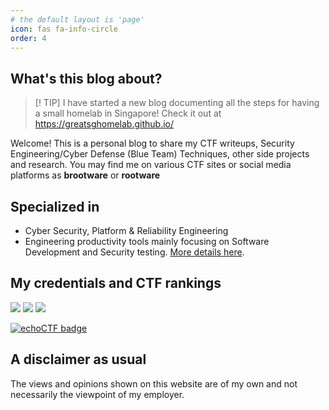 ```yaml
---
# the default layout is 'page'
icon: fas fa-info-circle
order: 4
---
```


## What's this blog about?

> [! TIP]
> I have started a new blog documenting all the steps for having a small homelab in Singapore!
> Check it out at https://greatsghomelab.github.io/

Welcome! This is a personal blog to share my CTF writeups, Security Engineering/Cyber Defense (Blue Team) Techniques, other side projects and research. You may find me on various CTF sites or social media platforms as **brootware** or **rootware**

## Specialized in

- Cyber Security, Platform & Reliability Engineering
- Engineering productivity tools mainly focusing on Software Development and Security testing. [More details here](https://brootware.github.io/categories/security-toolkit/).

## My credentials and CTF rankings

<a href="https://www.credly.com/users/oaker-min/badges"><img src="https://img.shields.io/badge/Credly%20Certificates-Oaker%20Min-brightgreen" /></a>
<a href="https://pwn.college/hacker/1207"><img src="https://img.shields.io/badge/pwncollege-brootware-black" /></a>
<a href="https://www.wechall.net/profile/brootware"><img src="https://img.shields.io/badge/wechall.net-brootware-blue" /></a>

[![echoCTF badge](https://echoctf.red/profile/289749/badge)](https://echoctf.red/profile/289749)

<!-- <a href="https://cyberdefenders.org/profile/brootware"><img src="https://img.shields.io/badge/cyberdefenders.org-brootware-blue" /></a> -->
<!-- <script src="https://tryhackme.com/badge/242534"></script> -->
<!-- <a href="https://blueteamlabs.online/public/user/f7656a47c955978a69858f"><img src="https://img.shields.io/badge/blueteamlabs-Top%202%20percent-blue" /></a> -->
## A disclaimer as usual

The views and opinions shown on this website are of my own and not necessarily the viewpoint of my employer.

<!-- > **Note**: Add Markdown syntax content to file `_tabs/about.md` and it will show up on this page. -->

<!-- > Add Markdown syntax content to file `_tabs/about.md`{: .filepath } and it will show up on this page.
{: .prompt-tip } -->
